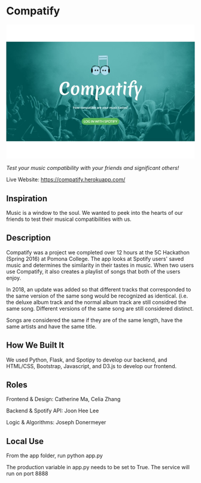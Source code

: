 Compatify
========

![Screenshot](/home.jpg "Home Screen")

*Test your music compatibility with your friends and significant others!*

Live Website: https://compatify.herokuapp.com/

Inspiration
-----------

Music is a window to the soul. We wanted to peek into the hearts of our friends
to test their musical compatibilities with us.

Description
-----------

Compatify was a project we completed over 12 hours at the 5C Hackathon 
(Spring 2016) at Pomona College. The app looks at Spotify users' saved music and
determines the similarity in their tastes in music. When two users use Compatify,
it also creates a playlist of songs that both of the users enjoy.

In 2018, an update was added so that different tracks that corresponded to the 
same version of the same song would be recognized as identical. (i.e. the deluxe 
album track and the normal album track are still considred the same song. 
Different versions of the same song are still considered distinct.

Songs are considered the same if they are of the same length, have the same 
artists and have the same title.

How We Built It
---------------

We used Python, Flask, and Spotipy to develop our backend, and HTML/CSS, Bootstrap, Javascript, and D3.js to develop our frontend.

Roles
-----

Frontend & Design: Catherine Ma, Celia Zhang

Backend & Spotify API: Joon Hee Lee

Logic & Algorithms: Joseph Donermeyer

Local Use
-----------
From the app folder, run 
python app.py

The production variable in app.py needs to be set to True. The service will run
on port 8888
